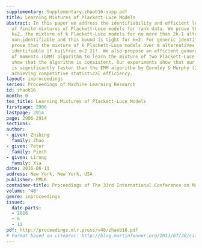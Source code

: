 ```yaml
---
supplementary: Supplementary:zhaob16-supp.pdf
title: Learning Mixtures of Plackett-Luce Models
abstract: In this paper we address the identifiability and efficient learning problems
  of finite mixtures of Plackett-Luce models for rank data. We prove that for any
  k≥2, the mixture of k Plackett-Luce models for no more than 2k-1 alternatives is
  non-identifiable and this bound is tight for k=2. For generic identifiability, we
  prove that the mixture of k Plackett-Luce models over m alternatives is \em generically
  identifiable if k≤⌊\frac m-2 2⌋!. We also propose an efficient generalized method
  of moments (GMM) algorithm to learn the mixture of two Plackett-Luce models and
  show that the algorithm is consistent. Our experiments show that our GMM algorithm
  is significantly faster than the EMM algorithm by Gormley & Murphy (2008), while
  achieving competitive statistical efficiency.
layout: inproceedings
series: Proceedings of Machine Learning Research
id: zhaob16
month: 0
tex_title: Learning Mixtures of Plackett-Luce Models
firstpage: 2906
lastpage: 2914
page: 2906-2914
sections: 
author:
- given: Zhibing
  family: Zhao
- given: Peter
  family: Piech
- given: Lirong
  family: Xia
date: 2016-06-11
address: New York, New York, USA
publisher: PMLR
container-title: Proceedings of The 33rd International Conference on Machine Learning
volume: '48'
genre: inproceedings
issued:
  date-parts:
  - 2016
  - 6
  - 11
pdf: http://proceedings.mlr.press/v48/zhaob16.pdf
# Format based on citeproc: http://blog.martinfenner.org/2013/07/30/citeproc-yaml-for-bibliographies/
---
```

